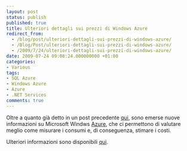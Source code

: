 ```yaml
---
layout: post
status: publish
published: true
title: Ulteriori dettagli sui prezzi di Windows Azure
redirect_from: 
  - /blog/post/ulteriori-dettagli-sui-prezzi-di-windows-azure/
  - /Blog/Post/ulteriori-dettagli-sui-prezzi-di-windows-azure/
  - /2009/7/24/ulteriori-dettagli-sui-prezzi-di-windows-azure/
date: 2009-07-24 09:08:24.000000000 +01:00
categories:
- Various
tags:
- SQL Azure
- Windows Azure
- Azure
- .NET Services
comments: true
---
```

<p>Oltre a quanto gi&agrave; detto in un post precedente <a target="_blank" rel="nofollow" href="http://imperugo.tostring.it/Blog/Post/How-much-Windows-Azure" title="How much Windows Azure">qui</a>, sono emerse nuove informazioni su Microsoft Windws <a target="_blank" rel="nofollow" href="http://www.microsoft.com/azure/default.mspx" title="Microsoft Azure">Azure</a>, che ci permettono di valutare meglio come misurare i consumi e, di conseguenza, stimare i costi.</p>
<p>Ulteriori informazioni sono disponibili <a target="_blank" rel="nofollow" href="http://msmvps.com/blogs/nunogodinho/archive/2009/07/22/more-on-windows-azure-commercial-availability.aspx" title="Windows Azure Commercial Availability">qui</a>.</p>
